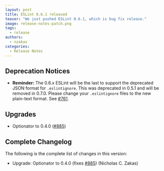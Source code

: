 ```yaml
---
layout: post
title: ESLint 0.6.1 released
teaser: "We just pushed ESLint 0.6.1, which is bug fix release."
image: release-notes-patch.png
tags:
  - release
authors:
  - nzakas
categories:
  - Release Notes
---
```


## Deprecation Notices

* **Reminder:** The 0.6.x ESLint will be the last to support the deprecated JSON format for `.eslintignore`. This was deprecated in 0.5.1 and will be removed in 0.7.0. Please change your `.eslintignore` files to the new plain-text format. See [#761](https://github.com/eslint/eslint/issues/761).

## Upgrades

* Optionator to 0.4.0 ([#885](https://github.com/eslint/eslint/issues/885))

## Complete Changelog

The following is the complete list of changes in this version:

* Upgrade: Optionator to 0.4.0 (fixes [#885](https://github.com/eslint/eslint/issues/885)) (Nicholas C. Zakas)
